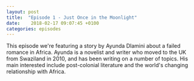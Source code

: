 ```yaml
---
layout: post
title:  "Episode 1 - Just Once in the Moonlight"
date:    2018-02-17 09:07:45 +0100
categories: episodes
---
```


This episode we're featuring a story by Ayunda Dlamini about a failed
romance in Africa. Ayunda is a novelist and writer who moved to the UK
from Swaziland in 2010, and has been writing on a number of
topics. His main interested include post-colonial literature and the
world's changing relationship with Africa.
